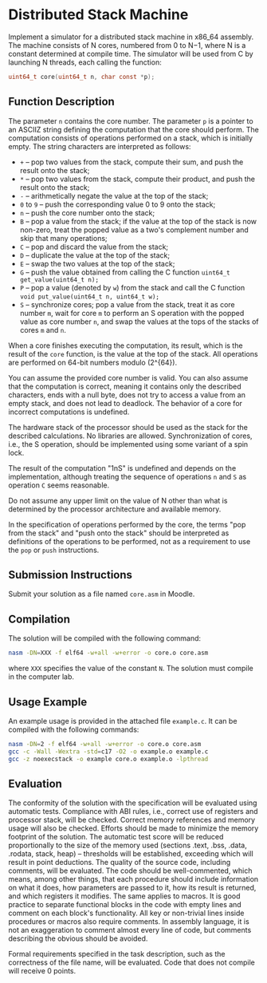 # Distributed Stack Machine

Implement a simulator for a distributed stack machine in x86_64 assembly. The machine consists of N cores, numbered from 0 to N−1, where N is a constant determined at compile time. The simulator will be used from C by launching N threads, each calling the function:

```c
uint64_t core(uint64_t n, char const *p);
```

## Function Description

The parameter `n` contains the core number. The parameter `p` is a pointer to an ASCIIZ string defining the computation that the core should perform. The computation consists of operations performed on a stack, which is initially empty. The string characters are interpreted as follows:

- `+` – pop two values from the stack, compute their sum, and push the result onto the stack;
- `*` – pop two values from the stack, compute their product, and push the result onto the stack;
- `-` – arithmetically negate the value at the top of the stack;
- `0` to `9` – push the corresponding value 0 to 9 onto the stack;
- `n` – push the core number onto the stack;
- `B` – pop a value from the stack; if the value at the top of the stack is now non-zero, treat the popped value as a two's complement number and skip that many operations;
- `C` – pop and discard the value from the stack;
- `D` – duplicate the value at the top of the stack;
- `E` – swap the two values at the top of the stack;
- `G` – push the value obtained from calling the C function `uint64_t get_value(uint64_t n);`
- `P` – pop a value (denoted by `w`) from the stack and call the C function `void put_value(uint64_t n, uint64_t w);`
- `S` – synchronize cores; pop a value from the stack, treat it as core number `m`, wait for core `m` to perform an S operation with the popped value as core number `n`, and swap the values at the tops of the stacks of cores `m` and `n`.

When a core finishes executing the computation, its result, which is the result of the `core` function, is the value at the top of the stack. All operations are performed on 64-bit numbers modulo \(2^{64}\).

You can assume the provided core number is valid. You can also assume that the computation is correct, meaning it contains only the described characters, ends with a null byte, does not try to access a value from an empty stack, and does not lead to deadlock. The behavior of a core for incorrect computations is undefined.

The hardware stack of the processor should be used as the stack for the described calculations. No libraries are allowed. Synchronization of cores, i.e., the S operation, should be implemented using some variant of a spin lock.

The result of the computation "1nS" is undefined and depends on the implementation, although treating the sequence of operations `n` and `S` as operation `C` seems reasonable.

Do not assume any upper limit on the value of N other than what is determined by the processor architecture and available memory.

In the specification of operations performed by the core, the terms "pop from the stack" and "push onto the stack" should be interpreted as definitions of the operations to be performed, not as a requirement to use the `pop` or `push` instructions.

## Submission Instructions

Submit your solution as a file named `core.asm` in Moodle.

## Compilation

The solution will be compiled with the following command:

```sh
nasm -DN=XXX -f elf64 -w+all -w+error -o core.o core.asm
```

where `XXX` specifies the value of the constant `N`. The solution must compile in the computer lab.

## Usage Example

An example usage is provided in the attached file `example.c`. It can be compiled with the following commands:

```sh
nasm -DN=2 -f elf64 -w+all -w+error -o core.o core.asm
gcc -c -Wall -Wextra -std=c17 -O2 -o example.o example.c
gcc -z noexecstack -o example core.o example.o -lpthread
```

## Evaluation

The conformity of the solution with the specification will be evaluated using automatic tests. Compliance with ABI rules, i.e., correct use of registers and processor stack, will be checked. Correct memory references and memory usage will also be checked. Efforts should be made to minimize the memory footprint of the solution. The automatic test score will be reduced proportionally to the size of the memory used (sections .text, .bss, .data, .rodata, stack, heap) – thresholds will be established, exceeding which will result in point deductions. The quality of the source code, including comments, will be evaluated. The code should be well-commented, which means, among other things, that each procedure should include information on what it does, how parameters are passed to it, how its result is returned, and which registers it modifies. The same applies to macros. It is good practice to separate functional blocks in the code with empty lines and comment on each block's functionality. All key or non-trivial lines inside procedures or macros also require comments. In assembly language, it is not an exaggeration to comment almost every line of code, but comments describing the obvious should be avoided.

Formal requirements specified in the task description, such as the correctness of the file name, will be evaluated. Code that does not compile will receive 0 points.
